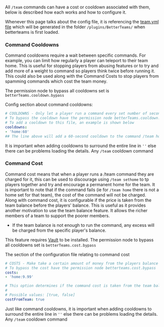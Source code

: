 All `/team` commands can have a cost or cooldown associated with them, below is described how each works and how to
configure it.

Whenever this page talks about the config file, it is referencing
the [team.yml file](https://github.com/booksaw/BetterTeams/blob/master/team.yml) which will be generated in the folder
`/plugins/BetterTeams/` when betterteams is first loaded.

### Command Cooldowns

Command cooldowns require a wait between specific commands. For example, you can limit how regularly a player can
teleport to their team home.
This is useful for stopping players from abusing features or to try and add more of a weight to command so players think
twice before running it. This could also be used along with the Command Costs to stop players from spamming commands
which cost the team money.

The permission node to bypass all cooldowns set is `betterTeams.cooldown.bypass`

Config section about command cooldowns:

```YAML
# COOLDOWNS - Only let a player run a command every set number of seconds. 
# To bypass the cooldown have the permission node betterTeams.cooldown.bypass
# To add a cooldown to this file, an example is shown below
cooldowns: 
- 'home:60'
## The line above will add a 60-second cooldown to the command /team home
```

It is important when adding cooldowns to surround the entire line in `''` else there can be problems loading the
details. Any `/team` cooldown command

### Command Cost

Command cost means that when a player runs a /team command they are charged for it, this can be used to discourage using
`/team sethome` to tp players together and try and encourage a permanent home for the team.
It is important to note that if the command fails (ie for `/team home` there is not a home set for that team), the cost
of the command will not be charged.
Along with command cost, it is configurable if the price is taken from the team balance before the players' balance.
This is useful as it provides another motivation to use the team balance feature. It allows the richer members of a team
to support the poorer members.

* If the team balance is not enough to run the command, any excess will be charged from the specific player's balance.

This feature requires [Vault](https://www.spigotmc.org/resources/vault.34315/) to be installed.
The permission node to bypass all cooldowns set is `betterTeams.cost.bypass`

The section of the configuration file relating to command cost

```YAML
# COSTS - Make take a certain amount of money from the players balance when they run a command
# To bypass the cost have the permission node betterteams.cost.bypass
costs:
- 'home:9.99'

# This option determines if the command cost is taken from the team balance first or the individual player
#
# Possible values: [true, false]
costFromTeam: true
```

Just like command cooldowns, it is important when adding cooldowns to surround the entire line in `''` else there can be
problems loading the details. Any `/team` cooldown command
